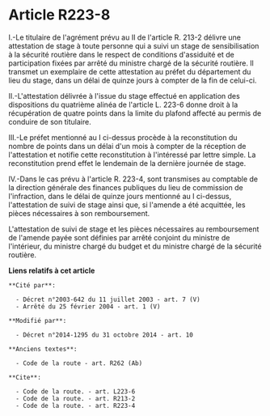 # Article R223-8

I.-Le titulaire de l'agrément prévu au II de l'article R. 213-2 délivre une attestation de stage à toute personne qui a suivi
un stage de sensibilisation à la sécurité routière dans le respect de conditions d'assiduité et de participation fixées par
arrêté du ministre chargé de la sécurité routière. Il transmet un exemplaire de cette attestation au préfet du département du
lieu du stage, dans un délai de quinze jours à compter de la fin de celui-ci. 

II.-L'attestation délivrée à l'issue du stage effectué en application des dispositions du quatrième alinéa de l'article L.
223-6 donne droit à la récupération de quatre points dans la limite du plafond affecté au permis de conduire de son
titulaire. 

III.-Le préfet mentionné au I ci-dessus procède à la reconstitution du nombre de points dans un délai d'un mois à compter de
la réception de l'attestation et notifie cette reconstitution à l'intéressé par lettre simple. La reconstitution prend effet
le lendemain de la dernière journée de stage. 

IV.-Dans le cas prévu à l'article R. 223-4, sont transmises au comptable de la direction générale des finances publiques du
lieu de commission de l'infraction, dans le délai de quinze jours mentionné au I ci-dessus, l'attestation de suivi de stage
ainsi que, si l'amende a été acquittée, les pièces nécessaires à son remboursement. 

L'attestation de suivi de stage et les pièces nécessaires au remboursement de l'amende payée sont définies par arrêté
conjoint du ministre de l'intérieur, du ministre chargé du budget et du ministre chargé de la sécurité routière.

**Liens relatifs à cet article**

	**Cité par**:

	  - Décret n°2003-642 du 11 juillet 2003 - art. 7 (V)
	  - Arrêté du 25 février 2004 - art. 1 (V)

	**Modifié par**:

	  - Décret n°2014-1295 du 31 octobre 2014 - art. 10

	**Anciens textes**:

	  - Code de la route - art. R262 (Ab)

	**Cite**:

	  - Code de la route. - art. L223-6
	  - Code de la route. - art. R213-2
	  - Code de la route. - art. R223-4
